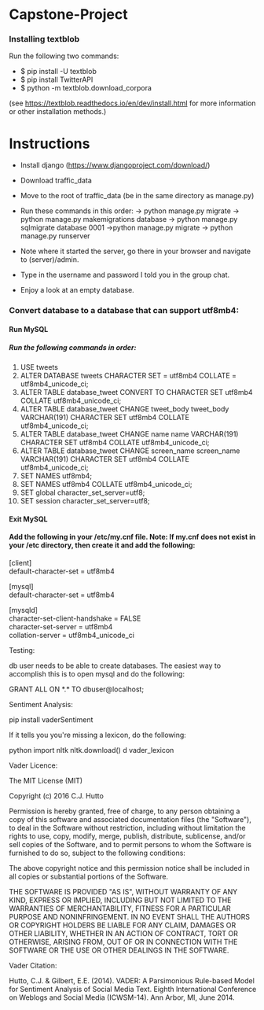 # Capstone-Project

### Installing textblob

Run the following two commands:
* $ pip install -U textblob
* $ pip install TwitterAPI
* $ python -m textblob.download_corpora

(see https://textblob.readthedocs.io/en/dev/install.html for more information or other installation methods.)


# Instructions

- Install django (https://www.djangoproject.com/download/)
- Download traffic_data
- Move to the root of traffic_data (be in the same directory as manage.py)
- Run these commands in this order:
-> python manage.py migrate
-> python manage.py makemigrations database
-> python manage.py sqlmigrate database 0001
->python manage.py migrate
-> python manage.py runserver

- Note where it started the server, go there in your browser and navigate to (server)/admin.
- Type in the username and password I told you in the group chat.
- Enjoy a look at an empty database.

### Convert database to a database that can support utf8mb4:

#### Run MySQL
##### Run the following commands in order:
1. USE tweets
2. ALTER DATABASE tweets CHARACTER SET = utf8mb4 COLLATE = utf8mb4_unicode_ci;
3. ALTER TABLE database_tweet CONVERT TO CHARACTER SET utf8mb4 COLLATE utf8mb4_unicode_ci;
4. ALTER TABLE database_tweet CHANGE tweet_body tweet_body VARCHAR(191) CHARACTER SET utf8mb4 COLLATE utf8mb4_unicode_ci;
5. ALTER TABLE database_tweet CHANGE name name VARCHAR(191) CHARACTER SET utf8mb4 COLLATE utf8mb4_unicode_ci;
6. ALTER TABLE database_tweet CHANGE screen_name screen_name VARCHAR(191) CHARACTER SET utf8mb4 COLLATE utf8mb4_unicode_ci;
7. SET NAMES utf8mb4;
8. SET NAMES utf8mb4 COLLATE utf8mb4_unicode_ci;
9. SET global character_set_server=utf8;
10. SET session character_set_server=utf8;

#### Exit MySQL

#### Add the following in your /etc/my.cnf file. Note: If my.cnf does not exist in your /etc directory, then create it and add the following:
[client] <br />
default-character-set = utf8mb4

[mysql] <br />
default-character-set = utf8mb4

[mysqld] <br />
character-set-client-handshake = FALSE <br />
character-set-server = utf8mb4 <br />
collation-server = utf8mb4_unicode_ci

Testing:

db user needs to be able to create databases. The easiest way to accomplish this is to open mysql and do the following:

GRANT ALL ON *\.\* TO dbuser@localhost;

Sentiment Analysis:

pip install vaderSentiment

If it tells you you're missing a lexicon, do the following:

python
import nltk
nltk.download()
d
vader_lexicon

Vader Licence:

The MIT License (MIT)

Copyright (c) 2016 C.J. Hutto

Permission is hereby granted, free of charge, to any person obtaining a copy
of this software and associated documentation files (the "Software"), to deal
in the Software without restriction, including without limitation the rights
to use, copy, modify, merge, publish, distribute, sublicense, and/or sell
copies of the Software, and to permit persons to whom the Software is
furnished to do so, subject to the following conditions:

The above copyright notice and this permission notice shall be included in all
copies or substantial portions of the Software.

THE SOFTWARE IS PROVIDED "AS IS", WITHOUT WARRANTY OF ANY KIND, EXPRESS OR
IMPLIED, INCLUDING BUT NOT LIMITED TO THE WARRANTIES OF MERCHANTABILITY,
FITNESS FOR A PARTICULAR PURPOSE AND NONINFRINGEMENT. IN NO EVENT SHALL THE
AUTHORS OR COPYRIGHT HOLDERS BE LIABLE FOR ANY CLAIM, DAMAGES OR OTHER
LIABILITY, WHETHER IN AN ACTION OF CONTRACT, TORT OR OTHERWISE, ARISING FROM,
OUT OF OR IN CONNECTION WITH THE SOFTWARE OR THE USE OR OTHER DEALINGS IN THE
SOFTWARE.

Vader Citation:

Hutto, C.J. & Gilbert, E.E. (2014). VADER: A Parsimonious Rule-based Model for Sentiment Analysis of Social Media Text. Eighth International Conference on Weblogs and Social Media (ICWSM-14). Ann Arbor, MI, June 2014.

